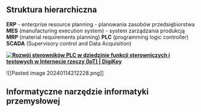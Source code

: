 
## Struktura hierarchiczna 

**ERP** - enterprise resource planning -  planowania zasobów przedsiębiorstwa
**MES** (manufacturing execution system) - system zarządzania produkcją
**MRP** (material requirements planning) 
**PLC** (programming logic controller)
**SCADA** (Supervisory control and Data Acquisition)


**[![Rozwój sterowników PLC w dziedzinie funkcji sterowniczych i testowych w  Internecie rzeczy (IoT) | DigiKey](https://lh7-eu.googleusercontent.com/j-TVe07fOeG-HGgrNvbx87TMZf6XO3yFrS0McRppv-WkLeOiek9fS4cITjfHEAZmx9YSy_ixoCEYfo7Qw1okR3Evc4UQXApNPukszr5k5yV_y9-coCT1nbtgqzSRJVXdAG4ewPo3tpjpgDYzhubvF2g)](https://www.digikey.pl/pl/articles/the-role-of-plcs-in-industrial-control-and-test-and-measurement)**

![[Pasted image 20240114212228.png]]

## Informatyczne narzędzie informatyki przemysłowej
